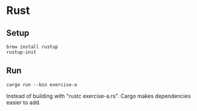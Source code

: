 # Rust

## Setup

```
brew install rustup
rustup-init
```

## Run

```
cargo run --bin exercise-a
```

Instead of building with "rustc exercise-a.rs". Cargo makes dependencies easier to add.